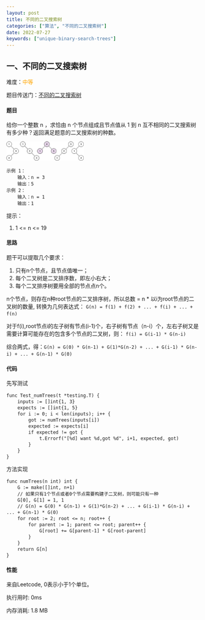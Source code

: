 ```yaml
---
layout: post
title: 不同的二叉搜索树
categories: ["算法", "不同的二叉搜索树"]
date: 2022-07-27
keywords: ["unique-binary-search-trees"]
---
```


## 一、不同的二叉搜索树

难度：<span style="color:orange">中等</span>

题目传送门：[不同的二叉搜索树](https://leetcode.cn/problems/unique-binary-search-trees/)

#### 题目

给你一个整数 n ，求恰由 n 个节点组成且节点值从 1 到 n 互不相同的二叉搜索树有多少种？返回满足题意的二叉搜索树的种数。

<img src="/assets/images/20220727/unique-binary-search-trees.png" width="40%">

```text
示例 1：
    输入：n = 3
    输出：5
示例 2：
    输入：n = 1
    输出：1
```

提示：

1. 1 <= n <= 19

#### 思路

题干可以提取几个要求：

1. 只有n个节点，且节点值唯一；
2. 每个二叉树是二叉排序数，即左小右大；
3. 每个二叉排序树要用全部的节点点n个。

n个节点，则存在n种root节点的二叉排序树，所以总数 = n * 以i为root节点的二叉树的数量, 转换为几何表达式：
`G(n) = f(1) + f(2) + ... + f(i) + ... + f(n)`

对于f(i),root节点i的左子树有节点(i-1)个，右子树有节点（n-i）个，左右子树又是需要计算可能存在的包含多个节点的二叉树，则：
`f(i) = G(i-1) * G(n-i)`

综合两式，得：`G(n) = G(0) * G(n-1) + G(1)*G(n-2) + ... + G(i-1) * G(n-i) + ... + G(n-1) * G(0)`


#### 代码
先写测试
```text
func Test_numTrees(t *testing.T) {
	inputs := []int{1, 3}
	expects := []int{1, 5}
	for i := 0; i < len(inputs); i++ {
		got := numTrees(inputs[i])
		expected := expects[i]
		if expected != got {
			t.Errorf("[%d] want %d,got %d", i+1, expected, got)
		}
	}
}
```

方法实现

```text
func numTrees(n int) int {
	G := make([]int, n+1)
	// 如果只有1个节点或者0个节点需要构建子二叉树，则可能只有一种
	G[0], G[1] = 1, 1
	// G(n) = G(0) * G(n-1) + G(1)*G(n-2) + ... + G(i-1) * G(n-i) + ... + G(n-1) * G(0)
	for root := 2; root <= n; root++ {
		for parent := 1; parent <= root; parent++ {
			G[root] += G[parent-1] * G[root-parent]
		}
	}
	return G[n]
}
```

#### 性能

来自Leetcode, 0表示小于1个单位。

<div>
    <dl>执行用时: 0ms</dl>
    <dl>内存消耗: 1.8
MB</dl>
</div>
